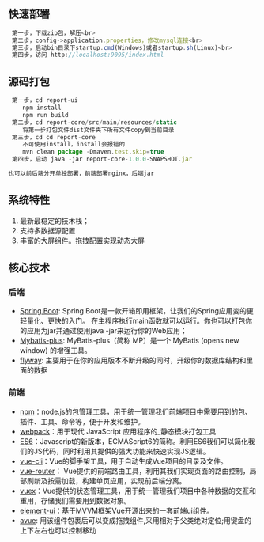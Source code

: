 ## 快速部署
```js
 第一步，下载zip包，解压<br>
 第二步，config->application.properties，修改mysql连接<br>
 第三步，启动bin目录下startup.cmd(Windows)或者startup.sh(Linux)<br>
 第四步，访问 http://localhost:9095/index.html
```

## 源码打包
```js
 第一步，cd report-ui
    npm install
    npm run build
 第二步，cd report-core/src/main/resources/static
    将第一步打包文件dist文件夹下所有文件copy到当前目录
 第三步，cd cd report-core
    不可使用install，install会报错的
    mvn clean package -Dmaven.test.skip=true
 第四步，启动 java -jar report-core-1.0.0-SNAPSHOT.jar

也可以前后端分开单独部署，前端部署nginx，后端jar
```

## 系统特性
1. 最新最稳定的技术栈；
2. 支持多数据源配置
3. 丰富的大屏组件。拖拽配置实现动态大屏

## 核心技术
### 后端
- [Spring Boot](https://spring.io/projects/spring-boot/): Spring Boot是一款开箱即用框架，让我们的Spring应用变的更轻量化、更快的入门。 在主程序执行main函数就可以运行。你也可以打包你的应用为jar并通过使用java -jar来运行你的Web应用；
- [Mybatis-plus](https://mp.baomidou.com/): MyBatis-plus（简称 MP）是一个 MyBatis (opens new window) 的增强工具。
- [flyway](https://flywaydb.org/): 主要用于在你的应用版本不断升级的同时，升级你的数据库结构和里面的数据
### 前端
- [npm](https://www.npmjs.com/)：node.js的包管理工具，用于统一管理我们前端项目中需要用到的包、插件、工具、命令等，便于开发和维护。
- [webpack](https://webpack.docschina.org/)：用于现代 JavaScript 应用程序的_静态模块打包工具
- [ES6](https://es6.ruanyifeng.com/)：Javascript的新版本，ECMAScript6的简称。利用ES6我们可以简化我们的JS代码，同时利用其提供的强大功能来快速实现JS逻辑。
- [vue-cli](https://cli.vuejs.org/)：Vue的脚手架工具，用于自动生成Vue项目的目录及文件。
- [vue-router](https://router.vuejs.org/)： Vue提供的前端路由工具，利用其我们实现页面的路由控制，局部刷新及按需加载，构建单页应用，实现前后端分离。
- [vuex](https://vuex.vuejs.org/)：Vue提供的状态管理工具，用于统一管理我们项目中各种数据的交互和重用，存储我们需要用到数据对象。
- [element-ui](https://element.eleme.cn/#/zh-CN)：基于MVVM框架Vue开源出来的一套前端ui组件。
- [avue](https://www.avuejs.com/): 用该组件包裹后可以变成拖拽组件,采用相对于父类绝对定位;用键盘的上下左右也可以控制移动

